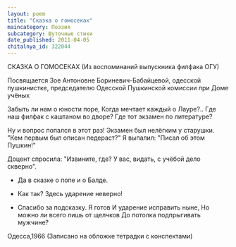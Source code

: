 ```yaml
---
layout: poem
title: "Сказка о гомосеках"
maincategory: Поэзия
subcategory: Шуточные стихи
date_published: 2011-04-05
chitalnya_id: 322044
---
```




СКАЗКА О ГОМОСЕКАХ
(Из воспоминаний выпускника филфака ОГУ)

Посвящается Зое Антоновне Бориневич-Бабайцевой,
одесской пушкинистке, председателю Одесской Пушкинской
комиссии при Доме учёных
 
Забыть ли нам о юности поре,
Когда мечтает каждый о Лауре?..
Где наш филфак с каштаном во дворе?
Где тот экзамен по литературе?

Ну и вопрос попался в этот раз!
Экзамен был нелёгким у старушки.
"Кем первым был описан педераст?"
Я выпалил: "Писал об этом Пушкин!"

Доцент спросила: "Извините, где?
У вас, видать, с учёбой дело скверно".
- Да в сказке о попе и о Балде.
- Как так? Здесь ударение неверно!

- Спасибо за подсказку. Я готов
И ударение исправить ныне,
Но можно ли всего лишь от щелчков
До потолка подпрыгивать мужчине?

Одесса,1966
(Записано на обложке тетрадки с конспектами)






